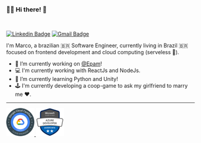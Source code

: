 ### 👨‍💻 Hi there! 👋  
<br/>

[![Linkedin Badge](https://img.shields.io/badge/-LinkedIn-blue?style=flat-square&logo=Linkedin&logoColor=white&link=https://www.linkedin.com/in/marco-gualberto/)](https://www.linkedin.com/in/marco-gualberto/)
[![Gmail Badge](https://img.shields.io/badge/-Gmail-c14438?style=flat-square&logo=Gmail&logoColor=white&link=mailto:marcot.gualberto@gmail.com)](mailto:marcot.gualberto@gmail.com)

I'm Marco, a brazilian 🇧🇷 Software Engineer, currently living in Brazil 🇧🇷 focused on frontend development and cloud computing (serveless 🧡).

- 🔭 I’m currently working on [@Epam](https://www.epam.com/)!
- 💻 I'm currently working with ReactJs and NodeJs.
- 🌱 I’m currently learning Python and Unity!
- 🕹️ I'm currently developing a coop-game to ask my girlfriend to marry me ❤️.

---
<a href="https://www.credential.net/0a251b24-dc56-478a-b9dc-d227f73d154b?key=d8541d97cc21d81afa871b377734ea1fad48095f07c9d3f730ea4183ef5fadbf" target="_blank">
    <img src="./google-cloud-associate-badge.png"  alt="Google Cloud Badge"  width="75" height="auto" />
</a>
<a href="https://www.youracclaim.com/badges/e51a4483-d9e7-444e-b8ce-872070288416/public_url" target="_blank">
    <img src="./azure-developer-associate-badge.png"  alt="Azure Badge"  width="75" height="auto" />
</a>


